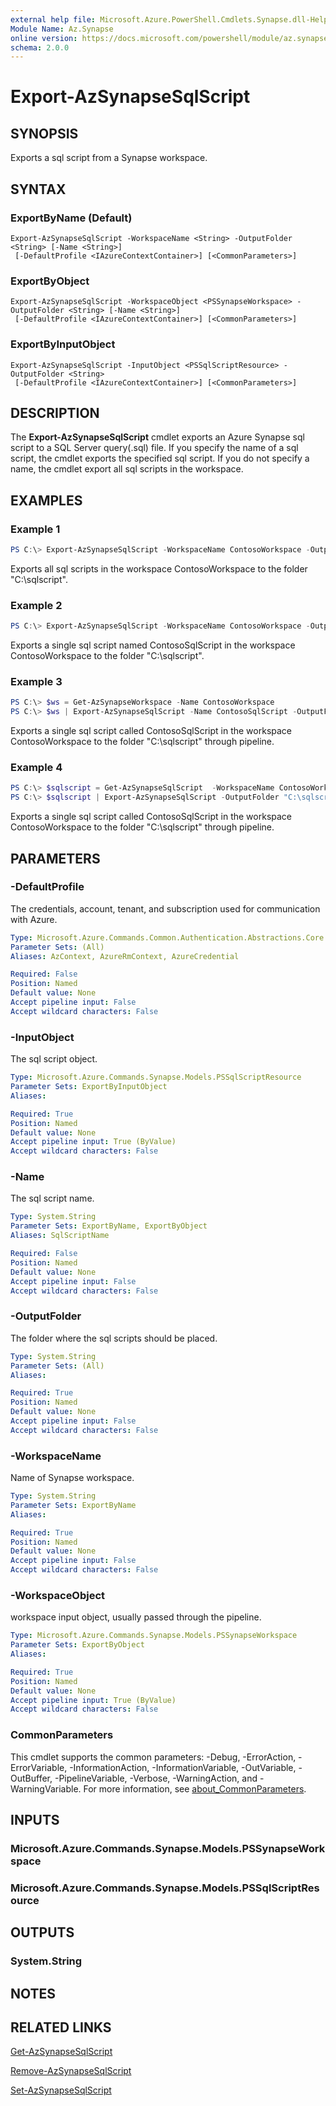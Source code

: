 ```yaml
---
external help file: Microsoft.Azure.PowerShell.Cmdlets.Synapse.dll-Help.xml
Module Name: Az.Synapse
online version: https://docs.microsoft.com/powershell/module/az.synapse/export-azsynapsesqlscript
schema: 2.0.0
---
```


# Export-AzSynapseSqlScript

## SYNOPSIS
Exports a sql script from a Synapse workspace.

## SYNTAX

### ExportByName (Default)
```
Export-AzSynapseSqlScript -WorkspaceName <String> -OutputFolder <String> [-Name <String>]
 [-DefaultProfile <IAzureContextContainer>] [<CommonParameters>]
```

### ExportByObject
```
Export-AzSynapseSqlScript -WorkspaceObject <PSSynapseWorkspace> -OutputFolder <String> [-Name <String>]
 [-DefaultProfile <IAzureContextContainer>] [<CommonParameters>]
```

### ExportByInputObject
```
Export-AzSynapseSqlScript -InputObject <PSSqlScriptResource> -OutputFolder <String>
 [-DefaultProfile <IAzureContextContainer>] [<CommonParameters>]
```

## DESCRIPTION
The **Export-AzSynapseSqlScript** cmdlet exports an Azure Synapse sql script to a SQL Server query(.sql) file. If you specify the name of a sql script, the cmdlet exports the specified sql script. If you do not specify a name, the cmdlet export all sql scripts in the workspace.

## EXAMPLES

### Example 1
```powershell
PS C:\> Export-AzSynapseSqlScript -WorkspaceName ContosoWorkspace -OutputFolder "C:\sqlscript"
```

Exports all sql scripts in the workspace ContosoWorkspace to the folder "C:\sqlscript".

### Example 2
```powershell
PS C:\> Export-AzSynapseSqlScript -WorkspaceName ContosoWorkspace -OutputFolder "C:\sqlscript" -Name "ContosoSqlScript"
```

Exports a single sql script named ContosoSqlScript in the workspace ContosoWorkspace to the folder "C:\sqlscript".

### Example 3
```powershell
PS C:\> $ws = Get-AzSynapseWorkspace -Name ContosoWorkspace
PS C:\> $ws | Export-AzSynapseSqlScript -Name ContosoSqlScript -OutputFolder "C:\sqlscript"
```

Exports a single sql script called ContosoSqlScript in the workspace ContosoWorkspace to the folder "C:\sqlscript" through pipeline.

### Example 4
```powershell
PS C:\> $sqlscript = Get-AzSynapseSqlScript  -WorkspaceName ContosoWorkspace -Name ContosoSqlScript
PS C:\> $sqlscript | Export-AzSynapseSqlScript -OutputFolder "C:\sqlscript"
```

Exports a single sql script called ContosoSqlScript in the workspace ContosoWorkspace to the folder "C:\sqlscript" through pipeline.

## PARAMETERS

### -DefaultProfile
The credentials, account, tenant, and subscription used for communication with Azure.

```yaml
Type: Microsoft.Azure.Commands.Common.Authentication.Abstractions.Core.IAzureContextContainer
Parameter Sets: (All)
Aliases: AzContext, AzureRmContext, AzureCredential

Required: False
Position: Named
Default value: None
Accept pipeline input: False
Accept wildcard characters: False
```

### -InputObject
The sql script object.

```yaml
Type: Microsoft.Azure.Commands.Synapse.Models.PSSqlScriptResource
Parameter Sets: ExportByInputObject
Aliases:

Required: True
Position: Named
Default value: None
Accept pipeline input: True (ByValue)
Accept wildcard characters: False
```

### -Name
The sql script name.

```yaml
Type: System.String
Parameter Sets: ExportByName, ExportByObject
Aliases: SqlScriptName

Required: False
Position: Named
Default value: None
Accept pipeline input: False
Accept wildcard characters: False
```

### -OutputFolder
The folder where the sql scripts should be placed.

```yaml
Type: System.String
Parameter Sets: (All)
Aliases:

Required: True
Position: Named
Default value: None
Accept pipeline input: False
Accept wildcard characters: False
```

### -WorkspaceName
Name of Synapse workspace.

```yaml
Type: System.String
Parameter Sets: ExportByName
Aliases:

Required: True
Position: Named
Default value: None
Accept pipeline input: False
Accept wildcard characters: False
```

### -WorkspaceObject
workspace input object, usually passed through the pipeline.

```yaml
Type: Microsoft.Azure.Commands.Synapse.Models.PSSynapseWorkspace
Parameter Sets: ExportByObject
Aliases:

Required: True
Position: Named
Default value: None
Accept pipeline input: True (ByValue)
Accept wildcard characters: False
```

### CommonParameters
This cmdlet supports the common parameters: -Debug, -ErrorAction, -ErrorVariable, -InformationAction, -InformationVariable, -OutVariable, -OutBuffer, -PipelineVariable, -Verbose, -WarningAction, and -WarningVariable. For more information, see [about_CommonParameters](http://go.microsoft.com/fwlink/?LinkID=113216).

## INPUTS

### Microsoft.Azure.Commands.Synapse.Models.PSSynapseWorkspace

### Microsoft.Azure.Commands.Synapse.Models.PSSqlScriptResource

## OUTPUTS

### System.String

## NOTES

## RELATED LINKS

[Get-AzSynapseSqlScript](./Get-AzSynapseSqlScript.md)

[Remove-AzSynapseSqlScript](./Remove-AzSynapseSqlScript.md)

[Set-AzSynapseSqlScript](./Set-AzSynapseSqlScript.md)